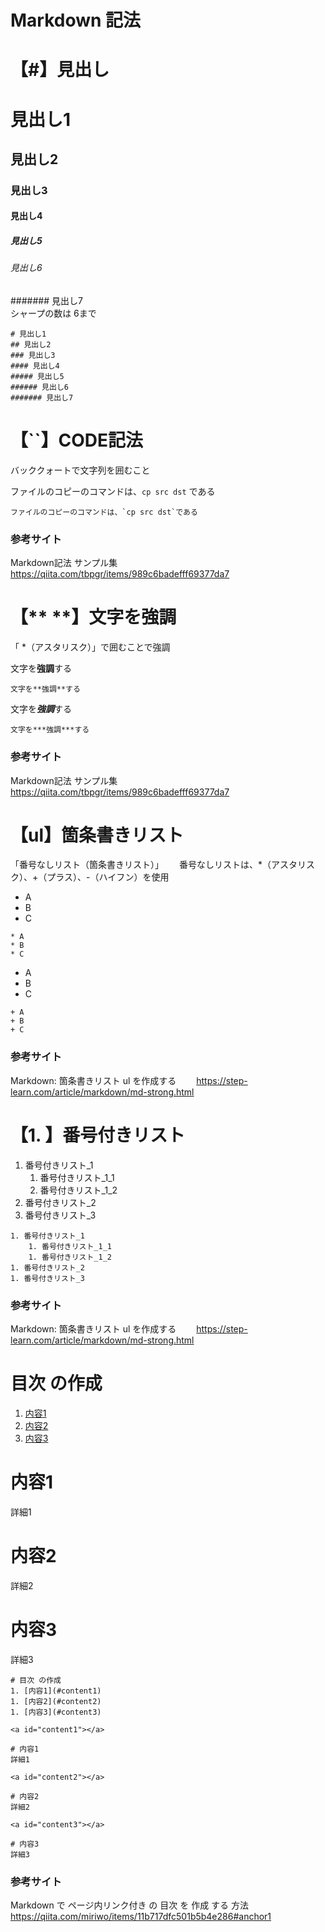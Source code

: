 # Markdown 記法


# 【#】見出し


# 見出し1
## 見出し2
### 見出し3
#### 見出し4
##### 見出し5
###### 見出し6  
####### 見出し7  
シャープの数は 6まで    



```
# 見出し1
## 見出し2
### 見出し3
#### 見出し4
##### 見出し5
###### 見出し6  
####### 見出し7
```

# 【``】CODE記法
バッククォートで文字列を囲むこと

ファイルのコピーのコマンドは、`cp src dst` である  

```
ファイルのコピーのコマンドは、`cp src dst`である
```

### 参考サイト
Markdown記法 サンプル集  
https://qiita.com/tbpgr/items/989c6badefff69377da7  


# 【** **】文字を強調  
「 *（アスタリスク）」で囲むことで強調 　　


文字を**強調**する  

```
文字を**強調**する 
```

文字を***強調***する  

```
文字を***強調***する
```

### 参考サイト
Markdown記法 サンプル集  
https://qiita.com/tbpgr/items/989c6badefff69377da7  


# 【ul】箇条書きリスト

「番号なしリスト（箇条書きリスト）」　　
番号なしリストは、*（アスタリスク）、+（プラス）、-（ハイフン）を使用　　


* A
* B
* C

```
* A
* B
* C
```

+ A
+ B
+ C

```
+ A
+ B
+ C
```


### 参考サイト
Markdown: 箇条書きリスト ul を作成する　　
https://step-learn.com/article/markdown/md-strong.html  


# 【1. 】番号付きリスト

1. 番号付きリスト_1
    1. 番号付きリスト_1_1
    1. 番号付きリスト_1_2
1. 番号付きリスト_2
1. 番号付きリスト_3


```
1. 番号付きリスト_1
    1. 番号付きリスト_1_1
    1. 番号付きリスト_1_2
1. 番号付きリスト_2
1. 番号付きリスト_3
```

### 参考サイト
Markdown: 箇条書きリスト ul を作成する　　
https://step-learn.com/article/markdown/md-strong.html  



# 目次 の作成
1. [内容1](#content1)
1. [内容2](#content2)
1. [内容3](#content3)

<a id="content1"></a>

# 内容1
詳細1

<a id="content2"></a>

# 内容2
詳細2

<a id="content3"></a>

# 内容3
詳細3


```
# 目次 の作成
1. [内容1](#content1)
1. [内容2](#content2)
1. [内容3](#content3)

<a id="content1"></a>

# 内容1
詳細1

<a id="content2"></a>

# 内容2
詳細2

<a id="content3"></a>

# 内容3
詳細3
```


### 参考サイト
Markdown で ページ内リンク付き の 目次 を 作成 する 方法  
https://qiita.com/miriwo/items/11b717dfc501b5b4e286#anchor1  



